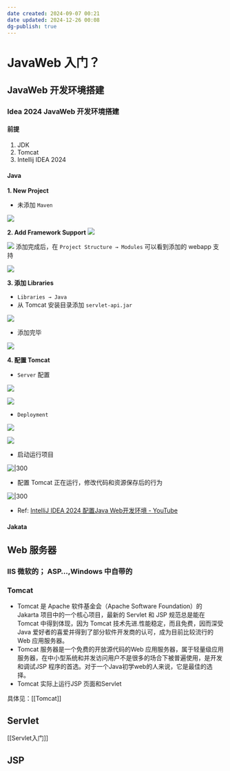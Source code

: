 ```yaml
---
date created: 2024-09-07 00:21
date updated: 2024-12-26 00:08
dg-publish: true
---
```


# JavaWeb 入门？

## JavaWeb 开发环境搭建

### Idea 2024 JavaWeb 开发环境搭建

#### 前提

1. JDK
2. Tomcat
3. Intellij IDEA 2024

#### Java

**1. New Project**

- 未添加 `Maven`

![](https://raw.githubusercontent.com/hacket/ObsidianOSS/master/obsidian/202409160001447.png)

**2. Add Framework Support**
![](https://raw.githubusercontent.com/hacket/ObsidianOSS/master/obsidian/202409160005779.png)

![](https://raw.githubusercontent.com/hacket/ObsidianOSS/master/obsidian/202409160006652.png)
添加完成后，在 `Project Structure → Modules` 可以看到添加的 webapp 支持

![](https://raw.githubusercontent.com/hacket/ObsidianOSS/master/obsidian/202409160008942.png)

**3. 添加 Libraries**

- `Libraries → Java`
- 从 Tomcat 安装目录添加 `servlet-api.jar`

![](https://raw.githubusercontent.com/hacket/ObsidianOSS/master/obsidian/202409160010944.png)

- 添加完毕

![](https://raw.githubusercontent.com/hacket/ObsidianOSS/master/obsidian/202409160011864.png)

**4. 配置 Tomcat**

- `Server` 配置

![](https://raw.githubusercontent.com/hacket/ObsidianOSS/master/obsidian/202409160015642.png)

![](https://raw.githubusercontent.com/hacket/ObsidianOSS/master/obsidian/202409160016823.png)

- `Deployment`

![](https://raw.githubusercontent.com/hacket/ObsidianOSS/master/obsidian/202409160018489.png)

![](https://raw.githubusercontent.com/hacket/ObsidianOSS/master/obsidian/202409160018543.png)

- 启动运行项目

![|300](https://raw.githubusercontent.com/hacket/ObsidianOSS/master/obsidian/202409160020577.png)

- 配置 Tomcat 正在运行，修改代码和资源保存后的行为

![|300](https://raw.githubusercontent.com/hacket/ObsidianOSS/master/obsidian/202409160031500.png)

- Ref: [IntelliJ IDEA 2024 配置Java Web开发环境 - YouTube](https://www.youtube.com/watch?v=NFkN4E7EaPY&ab_channel=RICHARDSMITH)

#### Jakata

## Web 服务器

### **IIS** 微软的； ASP…,Windows 中自带的

### **Tomcat**

- Tomcat 是 Apache 软件基金会（Apache Software Foundation）的 Jakarta 项目中的一个核心项目，最新的 Servlet 和 JSP 规范总是能在 Tomcat 中得到体现，因为 Tomcat 技术先进.性能稳定，而且免费，因而深受 Java 爱好者的喜爱并得到了部分软件开发商的认可，成为目前比较流行的 Web 应用服务器。
- Tomcat 服务器是一个免费的开放源代码的Web 应用服务器，属于轻量级应用服务器，在中小型系统和并发访问用户不是很多的场合下被普遍使用，是开发和调试JSP 程序的首选。对于一个Java初学web的人来说，它是最佳的选择。
- Tomcat 实际上运行JSP 页面和Servlet

具体见：[[Tomcat]]

## Servlet

[[Servlet入门]]

## JSP
